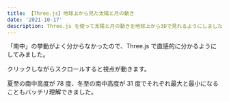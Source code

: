 ```yaml
---
title: 【Three.js】地球上から見た太陽と月の動き
date: '2021-10-17'
description: Three.js を使って太陽と月の動きを地球上から3Dで見れるようにしました
---
```


「南中」の挙動がよく分からなかったので、Three.js で直感的に分かるようにしてみました。

クリックしながらスクロールすると視点が動きます。

夏至の南中高度が 78 度、冬至の南中高度が 31 度でそれぞれ最大と最小になることもバッチリ理解できました。

<meridian-passage></meridian-passage>
